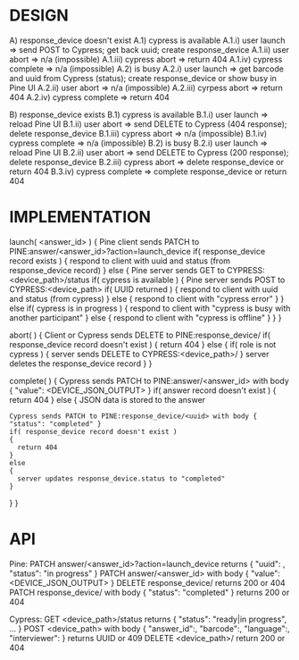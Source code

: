 DESIGN
======

A) response_device doesn't exist
  A.1) cypress is available
    A.1.i) user launch => send POST to Cypress; get back uuid; create response_device
    A.1.ii) user abort => n/a (impossible)
    A.1.iii) cypress abort => return 404
    A.1.iv) cypress complete => n/a (impossible)
  A.2) is busy
    A.2.i) user launch => get barcode and uuid from Cypress (status); create response_device or show busy in Pine UI
    A.2.ii) user abort => n/a (impossible)
    A.2.iii) cyrpess abort => return 404
    A.2.iv) cypress complete => return 404
      
B) response_device exists
  B.1) cypress is available
    B.1.i) user launch => reload Pine UI
    B.1.ii) user abort => send DELETE to Cypress (404 response); delete response_device
    B.1.iii) cypress abort => n/a (impossible)
    B.1.iv) cypress complete => n/a (impossible)
  B.2) is busy
    B.2.i) user launch => reload Pine UI
    B.2.ii) user abort => send DELETE to Cypress (200 response); delete response_device
    B.2.iii) cypress abort => delete response_device or return 404
    B.3.iv) cypress complete => complete response_device or return 404



IMPLEMENTATION
==============

launch( <answer_id> )
{
  Pine client sends PATCH to PINE:answer/<answer_id>?action=launch_device
  if( response_device record exists )
  {
    respond to client with uuid and status (from response_device record)
  }
  else
  {
    Pine server sends GET to CYPRESS:<device_path>/status
    if( cypress is available )
    {
      Pine server sends POST to CYPRESS:<device_path>
      if( UUID returned )
      {
        respond to client with uuid and status (from cypress)
      }
      else
      {
        respond to client with "cypress error"
      }
    }
    else if( cypress is in progress )
    {
      respond to client with "cypress is busy with another participant"
    }
    else
    {
      respond to client with "cypress is offline"
    }
  }
}

abort( <uuid> )
{
  Client or Cypress sends DELETE to PINE:response_device/<uuid>
  if( response_device record doesn't exist )
  {
    return 404
  }
  else
  {
    if( role is not cypress )
    {
      server sends DELETE to CYPRESS:<device_path>/<uuid>
    }
    server deletes the response_device record
  }
}

complete( <uuid> )
{
  Cypress sends PATCH to PINE:answer/<answer_id> with body { "value": <DEVICE_JSON_OUTPUT> }
  if( answer record doesn't exist )
  {
    return 404
  }
  else
  {
    JSON data is stored to the answer

    Cypress sends PATCH to PINE:response_device/<uuid> with body { "status": "completed" }
    if( response_device record doesn't exist )
    {
      return 404
    }
    else
    {
      server updates response_device.status to "completed"
    }
  }
}



API
===

Pine:
  PATCH answer/<answer_id>?action=launch_device returns { "uuid": <uuid>, "status": "in progress" }
  PATCH answer/<answer_id> with body { "value": <DEVICE_JSON_OUTPUT> }
  DELETE response_device/<uuid> returns 200 or 404
  PATCH response_device/<uuid> with body { "status": "completed" } returns 200 or 404

Cypress:
  GET <device_path>/status returns { "status": "ready|in progress", ... }
  POST <device_path> with body { "answer_id":, "barcode":, "language":, "interviewer": } returns UUID or 409
  DELETE <device_path>/<uuid> return 200 or 404
